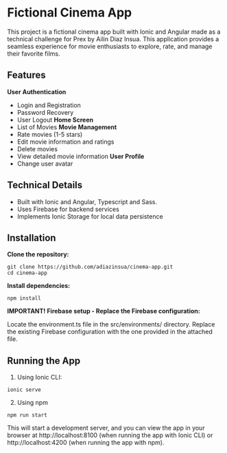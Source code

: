 
# Fictional Cinema App
This project is a fictional cinema app built with Ionic and Angular made as a technical challenge for Prex by Ailin Diaz Insua. This application provides a seamless experience for movie enthusiasts to explore, rate, and manage their favorite films.

## Features
**User Authentication**
- Login and Registration
- Password Recovery
- User Logout
**Home Screen**
- List of Movies
**Movie Management**
- Rate movies (1-5 stars)
- Edit movie information and ratings
- Delete movies
- View detailed movie information
**User Profile**
- Change user avatar


## Technical Details
- Built with Ionic and Angular, Typescript and Sass.
- Uses Firebase for backend services
- Implements Ionic Storage for local data persistence

## Installation
**Clone the repository:**

```
git clone https://github.com/adiazinsua/cinema-app.git
cd cinema-app
```

**Install dependencies:**
```
npm install
```

**IMPORTANT! Firebase setup - Replace the Firebase configuration:**

Locate the environment.ts file in the src/environments/ directory.
Replace the existing Firebase configuration with the one provided in the attached file.


## Running the App
1. Using Ionic CLI: 
```
ionic serve
```
2. Using npm
```
npm run start
```
This will start a development server, and you can view the app in your browser at http://localhost:8100 (when running the app with Ionic CLI) or http://localhost:4200 (when running the app with npm).
